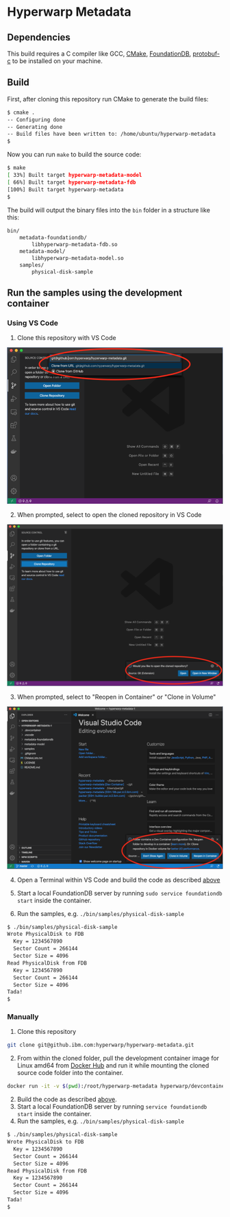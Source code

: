 # Hyperwarp Metadata

## Dependencies

This build requires a C compiler like GCC, [CMake](https://cmake.org), [FoundationDB](https://github.com/apple/foundationdb), [protobuf-c](https://github.com/protobuf-c/protobuf-c) to be installed on your machine.

## Build

First, after cloning this repository run CMake to generate the build files:

```bash
$ cmake .
-- Configuring done
-- Generating done
-- Build files have been written to: /home/ubuntu/hyperwarp-metadata
$
```

Now you can run `make` to build the source code:

```bash
$ make
[ 33%] Built target hyperwarp-metadata-model
[ 66%] Built target hyperwarp-metadata-fdb
[100%] Built target hyperwarp-metadata
$
```

The build will output the binary files into the `bin` folder in a structure like this:

```
bin/
    metadata-foundationdb/
        libhyperwarp-metadata-fdb.so
    metadata-model/
        libhyperwarp-metadata-model.so
    samples/
        physical-disk-sample
```

## Run the samples using the development container

### Using VS Code

1. Clone this repository with VS Code

![](assets/vscode_step1_clone_repo.png)

2. When prompted, select to open the cloned repository in VS Code

![](assets/vscode_step2_open_cloned_repo.png)

3. When prompted, select to "Reopen in Container" or "Clone in Volume"

![](assets/vscode_step3_reopen_in_container.png)

4. Open a Terminal within VS Code and build the code as described [above](README.md#build)

5. Start a local FoundationDB server by running `sudo service foundationdb start` inside the container.

6. Run the samples, e.g. `./bin/samples/physical-disk-sample`

```bash
$ ./bin/samples/physical-disk-sample
Wrote PhysicalDisk to FDB
  Key = 1234567890
  Sector Count = 266144
  Sector Size = 4096
Read PhysicalDisk from FDB
  Key = 1234567890
  Sector Count = 266144
  Sector Size = 4096
Tada!
$
```

### Manually

1. Clone this repository

```bash
git clone git@github.ibm.com:hyperwarp/hyperwarp-metadata.git
```

2. From within the cloned folder, pull the development container image for Linux amd64 from [Docker Hub](https://hub.docker.com/r/hyperwarp/devcontainer) and run it while mounting the cloned source code folder into the container.

```bash
docker run -it -v $(pwd):/root/hyperwarp-metadata hyperwarp/devcontainer:latest
```

2. Build the code as described [above](README.md#build).
3. Start a local FoundationDB server by running `service foundationdb start` inside the container.
4. Run the samples, e.g. `./bin/samples/physical-disk-sample`

```bash
$ ./bin/samples/physical-disk-sample
Wrote PhysicalDisk to FDB
  Key = 1234567890
  Sector Count = 266144
  Sector Size = 4096
Read PhysicalDisk from FDB
  Key = 1234567890
  Sector Count = 266144
  Sector Size = 4096
Tada!
$
```
